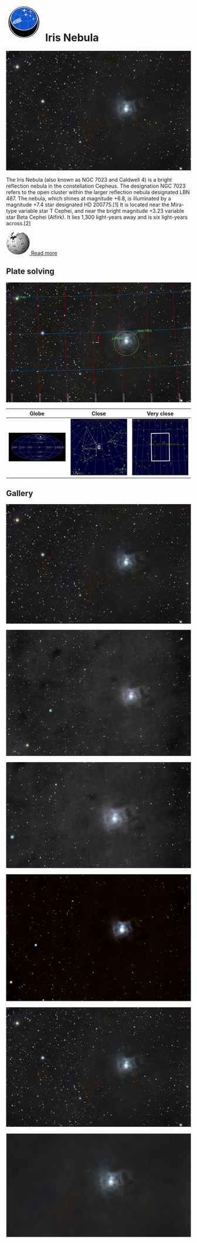 # ![](..//Imaging//Common/pyl-tiny.png) Iris Nebula
![](..//Imaging//HD/Iris_Nebula+00+co.jpg)

The Iris Nebula (also known as NGC 7023 and Caldwell 4) is a bright reflection nebula in the constellation Cepheus. The designation NGC 7023 refers to the open cluster within the larger reflection nebula designated LBN 487. The nebula, which shines at magnitude +6.8, is illuminated by a magnitude +7.4 star designated HD 200775.[1] It is located near the Mira-type variable star T Cephei, and near the bright magnitude +3.23 variable star Beta Cephei (Alfirk). It lies 1,300 light-years away and is six light-years across.[2]



[![](..//Imaging//Common/Wikipedia.png) Read more](https://en.wikipedia.org/wiki/Iris_Nebula)
## Plate solving 


![IMG](..//Imaging//HD/Iris_Nebula_Annotated.jpg)


| Globe | Close | Very close |
| ----- | ----- | ----- |
|![IMG](..//Imaging//HD/Iris_Nebula_Globe.jpg) |![IMG](..//Imaging//HD/Iris_Nebula_Close.jpg) |![IMG](..//Imaging//HD/Iris_Nebula_Closer.jpg) |

## Gallery
![IMG](..//Imaging//HD/Iris_Nebula+00+co.jpg) 

![IMG](..//Imaging//HD/Iris_Nebula+01+co.jpg) 

![IMG](..//Imaging//HD/Iris_Nebula+02+co.jpg) 

![IMG](..//Imaging//HD/Iris_Nebula+03+co.jpg) 

![IMG](..//Imaging//HD/Iris_Nebula+04+co.jpg) 

![](..//Imaging//HD/Iris_Nebula+00+bg.jpg)
